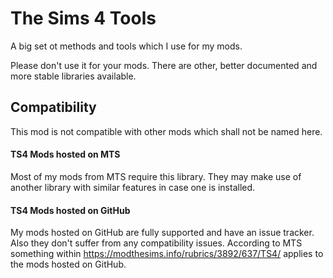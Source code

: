 # The Sims 4 Tools

A big set ot methods and tools which I use for my mods.

Please don't use it for your mods. There are other, better documented and more stable libraries available.

## Compatibility
This mod is not compatible with other mods which shall not be named here.

#### TS4 Mods hosted on MTS
Most of my mods from MTS require this library.
They may make use of another library with similar features in case one is installed.

#### TS4 Mods hosted on GitHub
My mods hosted on GitHub are fully supported and have an issue tracker.
Also they don't suffer from any compatibility issues.
According to MTS something within https://modthesims.info/rubrics/3892/637/TS4/ applies to the mods hosted on GitHub.
